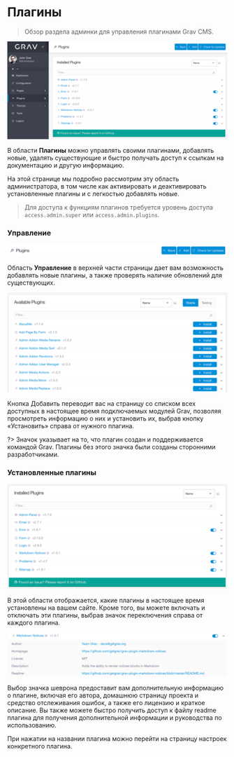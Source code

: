 # Плагины

> Обзор раздела админки для управления плагинами Grav CMS.

![Плагины](plugins.png)

В области **Плагины** можно управлять своими плагинами, добавлять новые, удалять существующие и быстро получать доступ к ссылкам на документацию и другую информацию.

На этой странице мы подробно рассмотрим эту область администратора, в том числе как активировать и деактивировать установленные плагины и с легкостью добавлять новые.

> Для доступа к функциям плагинов требуется уровень доступа `access.admin.super` или `access.admin.plugins`.

### Управление

![Плагины](plugins-1.png)

Область **Управление** в верхней части страницы дает вам возможность добавлять новые плагины, а также проверять наличие обновлений для существующих.

![Плагины](plugins-2.png)

Кнопка <i class="fa fa-plus"></i> Добавить переводит вас на страницу со списком всех доступных в настоящее время подключаемых модулей Grav, позволяя просмотреть информацию о них и установить их, выбрав <i class="fa fa-plus"></i> кнопку «Установить» справа от нужного плагина.

?> Значок <span color="purple"><i class="fa fa-check-circle"></i></span> указывает на то, что плагин создан и поддерживается командой Grav. Плагины без этого значка были созданы сторонними разработчиками.

### Установленные плагины

![Плагины](plugins-4.png)

В этой области отображается, какие плагины в настоящее время установлены на вашем сайте. Кроме того, вы можете включать и отключать эти плагины, выбрав значок переключения <i class="fa fa-fw fa-toggle-on"></i> справа от каждого плагина.

![Плагины](plugins-3.png)

Выбор значка шеврона <i class="fa fa-chevron-down"></i> предоставит вам дополнительную информацию о плагине, включая его автора, домашнюю страницу проекта и средство отслеживания ошибок, а также его лицензию и краткое описание. Вы также можете быстро получить доступ к файлу readme плагина для получения дополнительной информации и руководства по использованию.

При нажатии на названии плагина можно перейти на страницу настроек конкретного плагина.
